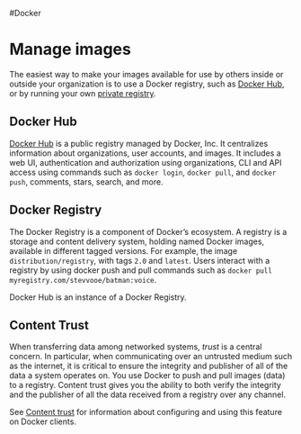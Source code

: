 #Docker 
# Manage images
The easiest way to make your images available for use by others inside or outside your organization is to use a Docker registry, such as [Docker Hub](https://docs.docker.com/develop/develop-images/image_management/#docker-hub), or by running your own [private registry](https://docs.docker.com/develop/develop-images/image_management/#docker-registry).

## Docker Hub[](https://docs.docker.com/develop/develop-images/image_management/#docker-hub)

[Docker Hub](https://docs.docker.com/docker-hub/) is a public registry managed by Docker, Inc. It centralizes information about organizations, user accounts, and images. It includes a web UI, authentication and authorization using organizations, CLI and API access using commands such as `docker login`, `docker pull`, and `docker push`, comments, stars, search, and more.

## Docker Registry[](https://docs.docker.com/develop/develop-images/image_management/#docker-registry)

The Docker Registry is a component of Docker’s ecosystem. A registry is a storage and content delivery system, holding named Docker images, available in different tagged versions. For example, the image `distribution/registry`, with tags `2.0` and `latest`. Users interact with a registry by using docker push and pull commands such as `docker pull myregistry.com/stevvooe/batman:voice`.

Docker Hub is an instance of a Docker Registry.

## Content Trust[](https://docs.docker.com/develop/develop-images/image_management/#content-trust)

When transferring data among networked systems, _trust_ is a central concern. In particular, when communicating over an untrusted medium such as the internet, it is critical to ensure the integrity and publisher of all of the data a system operates on. You use Docker to push and pull images (data) to a registry. Content trust gives you the ability to both verify the integrity and the publisher of all the data received from a registry over any channel.

See [Content trust](https://docs.docker.com/engine/security/trust/) for information about configuring and using this feature on Docker clients.
